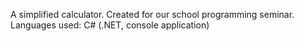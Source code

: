 A simplified calculator.
Created for our school programming seminar.
Languages used: C# (.NET, console application)
